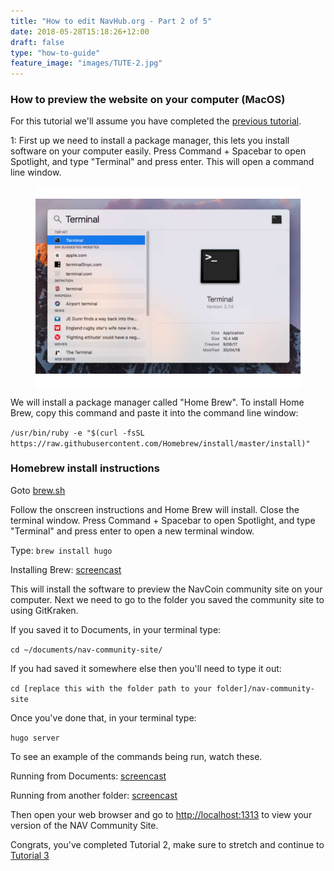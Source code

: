 ```yaml
---
title: "How to edit NavHub.org - Part 2 of 5"
date: 2018-05-28T15:18:26+12:00
draft: false
type: "how-to-guide"
feature_image: "images/TUTE-2.jpg"
---
```


### How to preview the website on your computer (MacOS)

For this tutorial we'll assume you have completed the [previous tutorial](/how-to-guide/tutorial-1/).

1: First up we need to install a package manager, this lets you install software on your computer easily. Press Command + Spacebar to open Spotlight, and type "Terminal" and press enter.
This will open a command line window.

<figure style="padding: 20px 0 20px 0; background-color: #fff">
  <img src="images/How-To-9.jpg" width="700">
</figure>

We will install a package manager called "Home Brew".
To install Home Brew, copy this command and paste it into the command line window:

`/usr/bin/ruby -e "$(curl -fsSL https://raw.githubusercontent.com/Homebrew/install/master/install)"`

### Homebrew install instructions

Goto [brew.sh](http://brew.sh)

Follow the onscreen instructions and Home Brew will install.
Close the terminal window.
Press Command + Spacebar to open Spotlight, and type "Terminal" and press enter to open a new terminal window.

Type:
`brew install hugo`

Installing Brew: [screencast](https://asciinema.org/a/IHLqYujlrckNO5vRqnHzZwNjq)

This will install the software to preview the NavCoin community site on your computer.
Next we need to go to the folder you saved the community site to using GitKraken.

If you saved it to Documents, in your terminal type:

`cd ~/documents/nav-community-site/`

If you had saved it somewhere else then you'll need to type it out:

`cd [replace this with the folder path to your folder]/nav-community-site`

Once you've done that, in your terminal type:

`hugo server`

To see an example of the commands being run, watch these.

Running from Documents: [screencast](https://asciinema.org/a/180120)

Running from another folder: [screencast](https://asciinema.org/a/Hb5FRZWD7yLAMxWzdVithqmCk)

Then open your web browser and go to [http://localhost:1313](http://localhost:1313) to view your version of the NAV Community Site.

Congrats, you've completed Tutorial 2, make sure to stretch and continue to [Tutorial 3](/how-to-guide/tutorial-3/)
